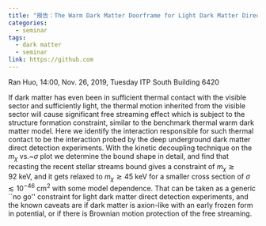 ```yaml
---
title: "报告：The Warm Dark Matter Doorframe for Light Dark Matter Direct Detection Experiments"
categories:
  - seminar
tags:
  - dark matter
  - seminar
link: https://github.com
---
```


Ran Huo, 14:00, Nov. 26, 2019, Tuesday ITP South Building 6420

If dark matter has even been in sufficient thermal contact with the visible sector and sufficiently light, the thermal motion inherited from the visible sector will cause significant free streaming effect which is subject to the structure formation constraint, similar to the benchmark thermal warm dark matter model. Here we identify the interaction responsible for such thermal contact to be the interaction probed by the deep underground dark matter direct detection experiments. With the kinetic decoupling technique on the $m_\chi$ vs.~$\sigma$ plot we determine the bound shape in detail, and find that recasting the recent stellar streams bound gives a constraint of $m_\chi\gtrsim92~\text{keV}$, and it gets relaxed to $m_\chi\gtrsim45~\text{keV}$ for a smaller cross section of $\sigma\lesssim10^{-46}~\text{cm}^2$ with some model dependence. That can be taken as a generic ``no go'' constraint for light dark matter direct detection experiments, and the known caveats are if dark matter is axion-like with an early frozen form in potential, or if there is Brownian motion protection of the free streaming.
